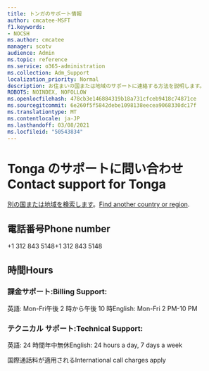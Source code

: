 ```yaml
---
title: トンガのサポート情報
author: cmcatee-MSFT
f1.keywords:
- NOCSH
ms.author: cmcatee
manager: scotv
audience: Admin
ms.topic: reference
ms.service: o365-administration
ms.collection: Adm_Support
localization_priority: Normal
description: お住まいの国または地域のサポートに連絡する方法を説明します。
ROBOTS: NOINDEX, NOFOLLOW
ms.openlocfilehash: 478cb3e146884319b18a731cfceb9418c74871ce
ms.sourcegitcommit: 6e260f5f5842debe1098138eecea9068330dc17f
ms.translationtype: MT
ms.contentlocale: ja-JP
ms.lasthandoff: 03/08/2021
ms.locfileid: "50543834"
---
```

# <a name="contact-support-for-tonga"></a><span data-ttu-id="a2c43-103">Tonga のサポートに問い合わせ</span><span class="sxs-lookup"><span data-stu-id="a2c43-103">Contact support for Tonga</span></span>

<span data-ttu-id="a2c43-104">[別の国または地域を検索します](../contact-support-for-business-products.md)。</span><span class="sxs-lookup"><span data-stu-id="a2c43-104">[Find another country or region](../contact-support-for-business-products.md).</span></span>

## <a name="phone-number"></a><span data-ttu-id="a2c43-105">電話番号</span><span class="sxs-lookup"><span data-stu-id="a2c43-105">Phone number</span></span>
<span data-ttu-id="a2c43-106">+1 312 843 5148</span><span class="sxs-lookup"><span data-stu-id="a2c43-106">+1 312 843 5148</span></span>

## <a name="hours"></a><span data-ttu-id="a2c43-107">時間</span><span class="sxs-lookup"><span data-stu-id="a2c43-107">Hours</span></span>
### <a name="billing-support"></a><span data-ttu-id="a2c43-108">課金サポート:</span><span class="sxs-lookup"><span data-stu-id="a2c43-108">Billing Support:</span></span>

<span data-ttu-id="a2c43-109">英語: Mon-Fri午後 2 時から午後 10 時</span><span class="sxs-lookup"><span data-stu-id="a2c43-109">English: Mon-Fri 2 PM-10 PM</span></span>

### <a name="technical-support"></a><span data-ttu-id="a2c43-110">テクニカル サポート:</span><span class="sxs-lookup"><span data-stu-id="a2c43-110">Technical Support:</span></span>

<span data-ttu-id="a2c43-111">英語: 24 時間年中無休</span><span class="sxs-lookup"><span data-stu-id="a2c43-111">English: 24 hours a day, 7 days a week</span></span>

<span data-ttu-id="a2c43-112">国際通話料が適用される</span><span class="sxs-lookup"><span data-stu-id="a2c43-112">International call charges apply</span></span>
